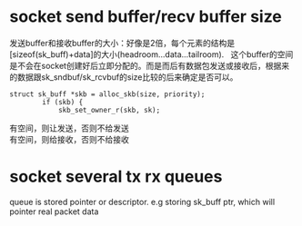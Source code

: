 
# socket send buffer/recv buffer size
发送buffer和接收buffer的大小：好像是2倍，每个元素的结构是[sizeof(sk_buff)+data]的大小(headroom...data...tailroom).  
这个buffer的空间是不会在socket创建好后立即分配的。而是而后有数据包发送或接收后，根据来的数据跟sk_sndbuf/sk_rcvbuf的size比较的后来确定是否可以。 
```
struct sk_buff *skb = alloc_skb(size, priority);
		if (skb) {
			skb_set_owner_r(skb, sk);
```
有空间，则让发送，否则不给发送  
有空间，则给接收，否则不给接收  

# socket several tx rx queues  
queue is stored pointer or descriptor. e.g storing sk_buff ptr, which will pointer real packet data  

